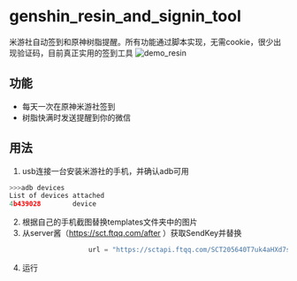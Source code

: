 # genshin_resin_and_signin_tool
米游社自动签到和原神树脂提醒。所有功能通过脚本实现，无需cookie，很少出现验证码，目前真正实用的签到工具
![demo_resin]([https://example.com/images/beautiful-scenery.jpg](https://github.com/goldencorner/dataset/blob/main/_images/demo_resin.png))

## 功能
- 每天一次在原神米游社签到
- 树脂快满时发送提醒到你的微信
## 用法
1. usb连接一台安装米游社的手机，并确认adb可用
```c
>>>adb devices
List of devices attached
4b439028        device
```

2. 根据自己的手机截图替换templates文件夹中的图片
3. 从server酱（https://sct.ftqq.com/after ）获取SendKey并替换
```python
                    url = "https://sctapi.ftqq.com/SCT205640T7uk4aHXd7sNje9MwcreSHWcA.send"
```
4. 运行
